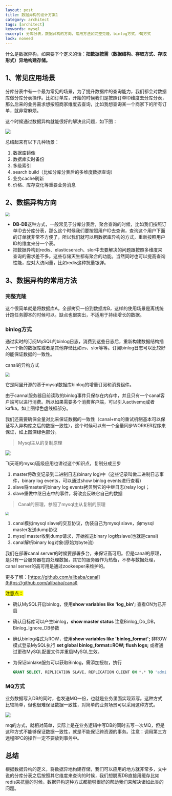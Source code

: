 ```yaml
---
layout: post
title: 数据异构的设计方案1
category: architect
tags: [architect]
keywords: mysql
excerpt: 分库分表，数据异构的方向，常用方法如完整克隆，binlog方式，MQ方式
lock: noneed
---
```


什么是数据异构，如果要下个定义的话：**把数据按需（数据结构、存取方式、存取形式）异地构建存储。**

## 1、常见应用场景

分库分表中有一个最为常见的场景，为了提升数据库的查询能力，我们都会对数据库做分库分表操作。比如订单库，开始的时候我们是按照订单ID维度去分库分表，那么后来的业务需求想按照商家维度去查询，比如我想查询某一个商家下的所有订单，就非常麻烦。

这个时候通过数据异构就能很好的解决此问题，如下图：

![](\assets\images\2022\mysql\save-data-to-different-place-1.png)

总结起来有以下几种场景：

1. 数据库镜像
2. 数据库实时备份
3. 多级索引
4. search build（比如分库分表后的多维度数据查询）
5. 业务cache刷新
6. 价格、库存变化等重要业务消息

## 2、数据异构方向

<img src="\assets\images\2022\mysql\save-data-to-different-place-2.png" style="zoom:80%;" />

- **DB-DB**这种方式，一般常见于分库分表后，聚合查询的时候，比如我们按照订单ID去分库分表，那么这个时候我们要按照用户ID去查询，查询这个用户下面的订单就非常不方便了，所以我们就可以用数据库异构的方式，重新按照用户ID的维度来分一个表。
- 把数据异构到redis、elasticserach、slor中去要解决的问题跟按照多维度来查询的需求差不多。这些存储天生都有聚合的功能。当然同时也可以提高查询性能，应对大访问量，比如redis这种抗量银弹。

## 3、数据异构的常用方法

### 完整克隆

这个很简单就是将数据库A，全部拷贝一份到数据库B，这样的使用场景是离线统计跑任务脚本的时候可以。缺点也很突出，不适用于持续增长的数据。

### binlog方式

通过实时的订阅MySQL的binlog日志，消费到这些日志后，重新构建数据结构插入一个新的数据库或者是其他存储比如es、slor等等。订阅binlog日志可以比较好的能保证数据的一致性。

canal的异构方式

<img src="\assets\images\2022\mysql\save-data-to-different-place-canal.png" style="zoom:80%;" />

它是阿里开源的基于mysql数据库binlog的增量订阅和消费组件。

由于cannal服务器目前读取的binlog事件只保存在内存中，并且只有一个canal客户端可以进行消费。所以如果需要多个消费客户端，可以引入activemq或者kafka。如上图绿色虚线框部分。

我们还需要确保全量对比来保证数据的一致性（canal+mq的重试机制基本可以保证写入异构库之后的数据一致性），这个时候可以有一个全量同步WORKER程序来保证，如上图深绿色部分。

> Mysql主从的复制原理

![](\assets\images\2022\mysql\master-slave-copy-data.png)

飞天班的mysql高级应用也讲过这个知识点，复制分成三步

1. master将改变记录到二进制日志(binary log)中（这些记录叫做二进制日志事件，binary log events，可以通过show binlog events进行查看）
2. slave将master的binary log events拷贝到它的中继日志(relay log)；
3. slave重做中继日志中的事件，将改变反映它自己的数据

> Canal的原理，参照了mysql主从复制的原理

<img src="\assets\images\2022\mysql\save-data-to-different-place-canal-2.png" style="zoom:67%;" />

1. canal模拟mysql slave的交互协议，伪装自己为mysql slave，向mysql master发送dump协议
2. mysql master收到dump请求，开始推送binary log给slave(也就是canal)
3. canal解析binary log对象(原始为byte流)

我们在部署canal server的时候要部署多台，来保证高可用。但是canal的原理，是只有一台服务器在跑处理数据，其它的服务器作为热备，不参与数据处理，canal server的高可用是通过zookeeper来维护的。

更多了解：[https://github.com/alibaba/canal](https://github.com/alibaba/canal)

<mark>注意点：</mark>

- 确认MySQL开启binlog，使用**show variables like 'log_bin';** 查看ON为已开启

- 确认目标库可以产生binlog，**show master status** 注意Binlog_Do_DB，Binlog_Ignore_DB参数

- 确认binlog格式为ROW，使用**show variables like 'binlog_format';** 非ROW模式登录MySQL执行 **set global binlog_format=ROW; flush logs;** 或者通过更改MySQL配置文件并重启MySQL生效。

- 为保证binlake服务可以获取Binlog，需添加授权，执行 

  ```sql
  GRANT SELECT, REPLICATION SLAVE, REPLICATION CLIENT ON *.* TO 'admin'@'%' identified by 'admin'; FLUSH PRIVILEGES;
  ```

### MQ方式

业务数据写入DB的同时，也发送MQ一份，也就是业务里面实现双写。这种方式比较简单，但也很难保证数据一致性，对简单的业务场景可以采用这种方式。

<img src="\assets\images\2022\mysql\save-data-to-different-place-mq-1.png"  />

mq的方式，就相对简单，实际上是在业务逻辑中写DB的同时去写一次MQ，但是这种方式不能够保证数据一致性，就是不能保证跨资源的事务。注意：调用第三方远程RPC的操作一定不要放到事务中。

## 总结

根据数据异构的定义，将数据异地构建存储，我们可以应用的地方就非常多，文中说的分库分表之后按照其它维度来查询的时候，我们想脱离DB直接用缓存比如redis来抗量的时候。数据异构这种方式都能够很好的帮助我们来解决诸如此类的问题。